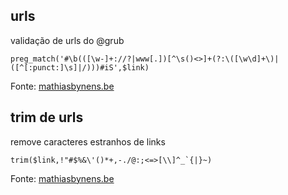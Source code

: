 ## urls

validação de urls do @grub

```
preg_match('#\b(([\w-]+://?|www[.])[^\s()<>]+(?:\([\w\d]+\)|([^[:punct:]\s]|/)))#iS',$link)
```

Fonte: [mathiasbynens.be](https://mathiasbynens.be/demo/url-regex)

## trim de urls

remove caracteres estranhos de links

```
trim($link,!"#$%&\'()*+,-./@:;<=>[\\]^_`{|}~)
```

Fonte: [mathiasbynens.be](https://mathiasbynens.be/demo/url-regex)
